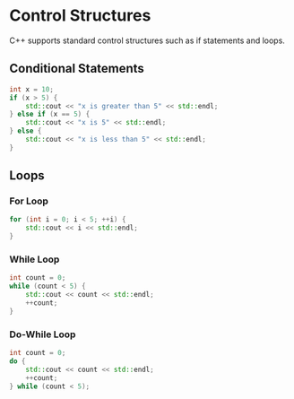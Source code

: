 # Control Structures

C++ supports standard control structures such as if statements and loops.

## Conditional Statements

```cpp
int x = 10;
if (x > 5) {
    std::cout << "x is greater than 5" << std::endl;
} else if (x == 5) {
    std::cout << "x is 5" << std::endl;
} else {
    std::cout << "x is less than 5" << std::endl;
}
```

## Loops

### For Loop

```cpp
for (int i = 0; i < 5; ++i) {
    std::cout << i << std::endl;
}
```

### While Loop

```cpp
int count = 0;
while (count < 5) {
    std::cout << count << std::endl;
    ++count;
}
```

### Do-While Loop

```cpp
int count = 0;
do {
    std::cout << count << std::endl;
    ++count;
} while (count < 5);
```

